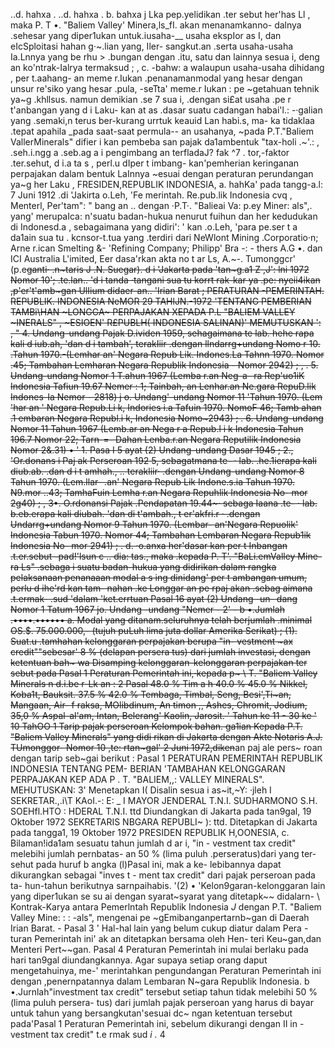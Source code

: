  ..d. hahxa . ..d. hahxa .
b. bahxa j Lka pep.yelidikan .ter sebut her'has Ll , maka P. T •. "Baliem Valley' Minera,ls_fI. akan menanamkanno- dalnya .sehesar yang diper1ukan untuk.iusaha-__ usaha ekspIor as I, dan eIcSploitasi hahan g·~.lian yang, Iler- sangkut.an .serta usaha-usaha Ia.Lnnya yang be rhu > .bungan dengan .itu, satu dan lainnya sesua i, deng an ko'ntrak-Ialrya termaksud ; , c. -bahw: a walaupun usaha-usaha dihidang , per t.aahang- an meme r.Iukan .penanamanmodal yang hesar dengan unsur re'siko yang hesar .pula, -seTta' meme.r Iukan : pe ~getahuan tehnik ya~g .khllsus. namun demikian .se 7 sua i, .dengan si£at usaha .pe r t'anbangan yang d i Laku- kan at as .dasar suatu cadangan habai'l.: -·galian yang .semaki,n terus ber-kurang urrtuk keauid Lan habi.s, ma- ka tidaklaa .tepat apahila _pada saat-saat permula-- an usahanya, ~pada P.T."Baliem VallerMinerals" difier i kan pembeba san pajak da1ambentuk "tax-holi .~'.: , .seh.i.ngg a .seb.ag a i pengimbang an terfladaJ? fak ^7 . tor,-faktor .ter.sehut, d i.a ta s , perl.u dIper t imbang- kan'pemherian keringanan perpajakan dalam bentuk LaInnya ~esuai dengan peraturan perundangan ya~g her Laku , FRESIDEN,REPUBLIK INDONESIA, a. hahKa' pada tangg-a.l: 7 Juni 1912 .di 'Jakirta o.Leh, 'Fe merintah. Re.pub.lik Indonesia cvq , Menterl, Per'tam": " bang an .. dengan ·P.T·. "Balieai Va:
p.ey Miner: als",. yang' merupaIca: n'suatu badan-hukua nenurut fuihun dan her kedudukan di Indonesd.a , sebagaimana yang didiri': ' kan .o.Leh, 'para pe.ser t a da1ain sua tu . kcnsor-t.tua yang .terdiri dari NeWlont Mining .Corporatio·n; Arne r.ican Smelting &- 'Refining Company; Philipp' Bra -: - thers A.G •. dan ICI Australia L'imited, Eer dasa'rkan akta no t ar Ls, A.~-. Tumonggcr' (p.e~~ganti· .n~taris J .N. Suegar). d i 'Jakarta pada 'tan~g.a1 Z ,J': lni 1972 Nomor 10';
.te.lan.. 'd i tanda ·tangani sua tu korrt rak-kar ya .pe: nyeii4ikan ,p'er't'amb~gan UlIium didaer-an.. 'Irian Barat ; PERATURAN -PEMERINTAH. REPUBLIK. INDONESIA NeMOR 29 TAHlJN.-1972 'TENTANG PEMBERIAN TAMBi\HAN ~LONGGA~ PERPAJAKAN XEPADA P.L "BALIEM VALLEY ~INERALS" , ~ESIOEN' R£PUBLH( INDONESIA SALINAN)' MEMUTUSKAN ': , " 4. Undang-undang Pajak D.ividen 1959, sehagaimana te lab. hehe rapa kali d iub.ah, 'dan d i tambah', terakIiir .dengan llndarrg+undang Nomo r 10. .Tahun 1970.-(Lemhar an' Negara Repub Lik. Indones.La Tahnn 1970. Nomor .45; Tambahan Lemharan Negara Republik Indonesia - Nomor 2942) ; , .
5. Undang-undang Nomor 1 T.ahun 1967 (Lemba r.an Neg-a- ra Rep'uo1iK Indonesia Tafiun 19.67 Nemer : 1; Tainbah, an Lenhar.an Ne.gara RepuD.lik Indones-Ia Nemor - 2818) j o. Undang'-undang Nomor 11 'Tahun 1970. (Lem 'har an ' Negara Repub.Li k, Indories i.a Tafuin 1970. NomoF 46; Tamb ahan .1 embaran Negara Republ.i k, Indonesia Nomo~2943) ;
. 6. Undang-undang Nomor 11 Tahun 1967 (Lemb.ar an Nega r a Repub.l i k Indonesia Tahun 196.7 Nomor 22; Tarn-=- Dahan Lenba.r.an Negara Reputilik Indonesia Nomor 2&.31) • ' 1. Pasa I 5 ayat (2) Undang-undang Dasar 1945 ;
2., 'Or.donans i Paj ak Perseroan 192 5, sebagatmana te- · lab. .he.1ierapa kali diub.ab. .dan d i t amhah., .. terakliir· .dengan Undang-undang Nomor 8 Tahun 1970. (Lem.llar- .an' Negara Repub Lik Indone.s.ia Tahun 1970. N9.mor ..43; TamhaFuin Lemha r.an Negara Repuhlik Indonesia No- mor 2g40) ; , 3•. O.rdonansi Pajak .Pendapatan 19.44~· sebaga Iaana .te- · lab. b.eb.erapa kali diubah. 'dan di t'ambah., t er'akfri.r · .dengan Undarrg+undang Nomor 9 Tahun 1970. (Lembar- an'Negara Repuolik' Indonesia Tabun 1970. Nomor 44; Tambahan Lembaran Negara Repub1ik Indonesia No- mor 2941) ;
. d. ·o.anxa her'dasar kan per t Inbangan .t.er.sebut -pad!'lsun c .. dia: tas., maka .kepada P. T'. "BaLi.emValley Mine- ra Ls" .sebaga i suatu badan-hukua yang didirikan dalam rangka pelaksanaan penanaaan modal a s ing dinidang' per t ambangan umum, perlu d ihe'rd kan tam- nahan .ke Longgar an pe rpaj akan .sebag aimana .t.ermak- .sud 'dalam 'ket.errtuan Pasal 16 ayat (2) Undang -un- dang Nomor 1 Tatum 1967 jo. Undang -undang "Nemer - 2' - b •.Jumlah .••••.•••••• a. Modal yang ditanam.seluruhnya telah berjumlah .minimal OS.$. 75.000.000,- (tujuh puLuh lima juta dollar Amerika Serikat) ;
(1). Suat.u .tamhahan kelonggaran perpajakan berupa "in- vestment ~ax credit""sebesar' 8 % (delapan persera tus) dari jumlah investasi, dengan ketentuan bah~ wa Disamping kelonggaran-kelonggaran perpajakan ter sebut pada Pasal 1 Peraturan Pemerintah ini,·kepada p~ \ T. "Baliem Valley Minerals n d.i.be r-Lk an : 2 Pasal 48.0 % Tim a h 40.0 % 45.0 % Nikkel, Koba1t, Bauksit. 37.5 % 42.0 % Tembaga, Timbal, Seng, Besi',Ti~an, Mangaan, Air- f raksa, MOlibdinum, An timon ,, Ashes, Chromit, Jodium, 35,0 % Aspal-al'am, Intan, Belerang' Kaolin, Jarosit. ' Tahun ke 11 - 30 ke ' 10 TahOO 1 Tarip pajak perseroan Kelompok bahan. ga1ian Kepada P.T. "Baliem Valley Minerals" yang didi rikan di Jakarta dengan Akte Notaris A.J. TUmonggor- Nomor 10 ,te: rtan~gal' 2 Juni 1972,diken~~an paj ale pers~ roan dengan tarip seb~gai berikut :
Pasal 1
PERATURAN PEMERINTAH REPUBLIK INDONESIA TENTANG PEM- BERIAN 'TAMBAHAN KELONGGARAN PERPAJAKAN KEP ADA P . T. "BALIEM,,: VALLEY MINERALS". MEHUTUSKAN: 3' Menetapkan I( Disalin sesua i as~it,~Y: ·jleh I SEKRETAR.,.i\T KAoI.-: E: _ I MAYOR JENDERAL T.N.I. SUDHARMONO S.H. SOEHfl.HTO : HDERAL T.N.I. ttd Diundangkan di Jakarta pada tan9gal, 19 Oktober 1972 SEKRETARIS NBGARA REPUBLI~ ): ttd. Ditetapkan di Jakarta pada tangga1, 19 Oktober 1972 PRESIDEN REPUBLIK H,OONESIA, c. Bilaman!ida1am sesuatu tahun jumlah d ar i, "in - vestment tax credit" melebihi jumlah pernbatas- an 50 % (lima puluh .perseratus)dari yang ter- sehut pada huruf b angka (l)Pasal ini, mak a ke- lebibannya dapat dikurangkan sebagai "inves t - ment tax credit" dari pajak perseroan pada ta- hun-tahun berikutnya sarnpaihabis. '(2) • 'Kelon9garan-kelonggaran lain yang diper1ukan se su ai dengan syarat~syarat yang ditetapk~~ didalarn- \ Kontrak-Karya antara Pemerlntah Republik Indonesia _J_ dengan P.T. "Baliem Valley Mine: : : -als", mengenai pe ~gEmibanganpertarnb~gan di Daerah Irian Barat. - Pasal 3 ' Hal-hal lain yang belum cukup diatur dalam Pera - turan Pemerintah ini' ak an ditetapkan bersama oleh Hen- teri Keu~gan,dan Menteri Pert~~gan. Pasal 4 Peraturan Pemerintah ini mulai berlaku pada hari tan9gal diundangkannya. Agar supaya setiap orang daput mengetahuinya, me-' merintahkan pengundangan Peraturan Pemerintah ini dengan ,penernpatannya dalam Lembaran N~gara Republik Indonesia. b •.Jurnlah"investment tax credit" tersebut setiap tahun tidak melebihi 50 % (lima puluh persera- tus) dari jumlah pajak perseroan yang harus di bayar untuk tahun yang bersangkutan'sesuai dc~ ngan ketentuan tersebut pada'Pasal 1 Peraturan Pemerintah ini, sebelum dikurangi dengan II in - vestment tax credit" t.e rmak sud _i_ _._ 4